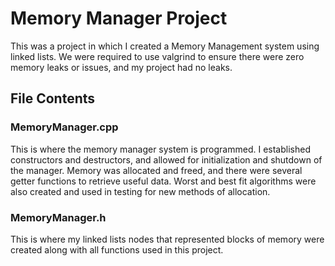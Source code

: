 # Memory Manager Project
This was a project in which I created a Memory Management system using linked lists. We were required to use valgrind to ensure there were zero memory leaks or issues, and my project had no leaks.

## File Contents
### MemoryManager.cpp
This is where the memory manager system is programmed. I established constructors and destructors, and allowed for initialization and shutdown of the manager. Memory was allocated and freed, and there were several getter functions to retrieve useful data. Worst and best fit algorithms were also created and used in testing for new methods of allocation.
### MemoryManager.h
This is where my linked lists nodes that represented blocks of memory were created along with all functions used in this project.
